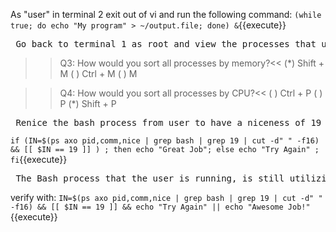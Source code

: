 
As "user" in terminal 2 exit out of vi and run the following command:
`(while true; do echo "My program" > ~/output.file; done) &`{{execute}}

<pre> Go back to terminal 1 as root and view the processes that user is running using top</pre>

>>Q3: How would you sort all processes by memory?<<
(*) Shift + M
( ) Ctrl + M
( ) M

>>Q4: How would you sort all processes by CPU?<<
( ) Ctrl + P
( ) P
(*) Shift + P

<pre> Renice the bash process from user to have a niceness of 19 </pre>

`if (IN=$(ps axo pid,comm,nice | grep bash | grep 19 | cut -d" " -f16) && [[ $IN == 19 ]] ) ; then echo "Great Job"; else echo "Try Again" ; fi`{{execute}}

<pre> The Bash process that the user is running, is still utilizing way too much CPU, utilize top to kill it ruthlessly</pre> 

verify with: `IN=$(ps axo pid,comm,nice | grep bash | grep 19 | cut -d" " -f16) && [[ $IN == 19 ]] && echo "Try Again" || echo "Awesome Job!"`{{execute}}
